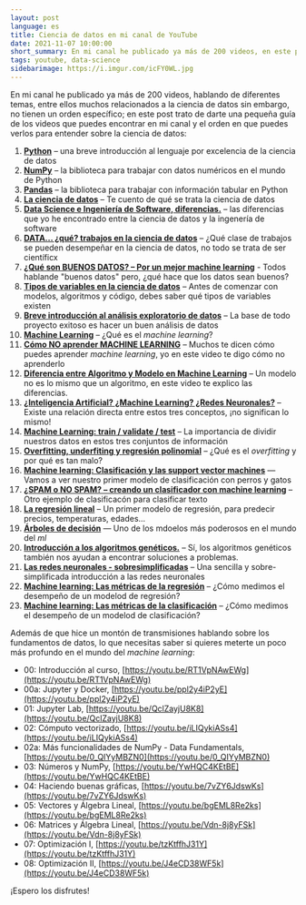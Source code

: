 ```yaml
---
layout: post
language: es
title: Ciencia de datos en mi canal de YouTube
date: 2021-11-07 10:00:00
short_summary: En mi canal he publicado ya más de 200 videos, en este post te doy una idea del orden en que puedes verlos para entender más sobre la ciencia de datos.
tags: youtube, data-science
sidebarimage: https://i.imgur.com/icFY0WL.jpg
---  
```


En mi canal he publicado ya más de 200 videos, hablando de diferentes temas, entre ellos muchos relacionados a la ciencia de datos sin embargo, no tienen un orden específico; en este post trato de darte una pequeña guía de los videos que puedes encontrar en mi canal y el orden en que puedes verlos para entender sobre la ciencia de datos:

  1. [**Python**](https://youtu.be/BH1P_3PBsgU) – una breve introducción al lenguaje por excelencia de la ciencia de datos
  5. [**NumPy**](https://youtu.be/VsaiJtZy-Kg) – la biblioteca para trabajar con datos numéricos en el mundo de Python
  6. [**Pandas**](https://youtu.be/jGrQtpWH09s) – la biblioteca para trabajar con información tabular en Python
  1. [**La ciencia de datos**](https://youtu.be/_UWkovEocA8) – Te cuento de qué se trata la ciencia de datos
  9. [**Data Science e Ingeniería de Software, diferencias.**](https://youtu.be/bmO3lEXu6lI) – las diferencias que yo he encontrado entre la ciencia de datos y la ingenería de software
  9. [**DATA... ¿qué? trabajos en la ciencia de datos**](https://youtu.be/71QtbxZInCM) – ¿Qué clase de trabajos se pueden desempeñar en la ciencia de datos, no todo se trata de ser científicx
  9. [**¿Qué son BUENOS DATOS? – Por un mejor machine learning**](https://youtu.be/7_8F57gzLZA) - Todos hablande "buenos datos" pero, ¿qué hace que los datos sean buenos?
  6. [**Tipos de variables en la ciencia de datos**](https://youtu.be/SAWsQ3QmmJE) – Antes de comenzar con modelos, algoritmos y código, debes saber qué tipos de variables existen
  7. [**Breve introducción al análisis exploratorio de datos**](https://youtu.be/s7A1OxEeT6o) – La base de todo proyecto exitoso es hacer un buen análisis de datos
  3. [**Machine Learning**](https://youtu.be/KwjQQcx7sMA) – ¿Qué es el *machine learning*?
  3. [**Cómo NO aprender MACHINE LEARNING**](https://youtu.be/rceZhveizdM) – Muchos te dicen cómo puedes aprender *machine learning*, yo en este video te digo cómo no aprenderlo
  3. [**Diferencia entre Algoritmo y Modelo en Machine Learning**](https://youtu.be/fwwnzOPxiVs) – Un modelo no es lo mismo que un algoritmo, en este video te explico las diferencias.
  3. [**¿Inteligencia Artificial? ¿Machine Learning? ¿Redes Neuronales?**](https://youtu.be/-d3ecbdEyPM) – Existe una relación directa entre estos tres conceptos, ¡no significan lo mismo!
  7. [**Machine Learning: train / validate / test**](https://youtu.be/778Pa63FS78) – La importancia de dividir nuestros datos en estos tres conjuntos de información
  7. [**Overfitting, underfiting y regresión polinomial**](https://youtu.be/ONSxjoV9LjM) – ¿Qué es el *overfitting* y por qué es tan malo?
  8. [**Machine learning: Clasificación y las support vector machines**](https://youtu.be/pLLlX0juXGo) — Vamos a ver nuestro primer modelo de clasificación con perros y gatos
  9. [**¿SPAM o NO SPAM? – creando un clasificador con machine learning**](https://youtu.be/XgXPxrEg0rA) – Otro ejemplo de clasificacón para clasificar texto
  4. [**La regresión lineal**](https://youtu.be/Ug4KwWVMEIc) – Un primer modelo de regresión, para predecir precios, temperaturas, edades...
  9. [**Árboles de decisión**](https://youtu.be/gNyroz4Iuso) — Uno de los mdoelos más poderosos en el mundo del *ml*
  9. [**Introducción a los algoritmos genéticos.**](https://youtu.be/a2kiaRREyMw) – Sí, los algoritmos genéticos también nos ayudan a encontrar soluciones a problemas.
  9. [**Las redes neuronales - sobresimplificadas**](https://youtu.be/61tdl0zSsT4) – Una sencilla y sobre-simplificada introducción a las redes neuronales
  9. [**Machine learning: Las métricas de la regresión**](https://youtu.be/vTTL0WD1e7w) – ¿Cómo medimos el desempeño de un modelod de regresión?
  9. [**Machine learning: Las métricas de la clasificación**](https://youtu.be/E-zICBXTqzs) – ¿Cómo medimos el desempeño de un modelod de clasificación?

Además de que hice un montón de transmisiones hablando sobre los fundamentos de datos, lo que necesitas saber si quieres meterte un poco más profundo en el mundo del *machine learning*:

 - 00: Introducción al curso, [https://youtu.be/RT1VpNAwEWg](https://youtu.be/RT1VpNAwEWg)
 - 00a: Jupyter y Docker, [https://youtu.be/ppl2y4iP2yE](https://youtu.be/ppl2y4iP2yE)
 - 01: Jupyter Lab, [https://youtu.be/QclZayjU8K8](https://youtu.be/QclZayjU8K8)
 - 02: Cómputo vectorizado, [https://youtu.be/iLIQykiASs4](https://youtu.be/iLIQykiASs4)
 - 02a: Más funcionalidades de NumPy - Data Fundamentals, [https://youtu.be/0_QIYyMBZN0](https://youtu.be/0_QIYyMBZN0)
 - 03: Números y NumPy, [https://youtu.be/YwHQC4KEtBE](https://youtu.be/YwHQC4KEtBE)
 - 04: Haciendo buenas gráficas, [https://youtu.be/7vZY6JdswKs](https://youtu.be/7vZY6JdswKs)
 - 05: Vectores y Álgebra Lineal, [https://youtu.be/bgEML8Re2ks](https://youtu.be/bgEML8Re2ks)
 - 06: Matrices y Álgebra Lineal, [https://youtu.be/Vdn-8j8yFSk](https://youtu.be/Vdn-8j8yFSk)
 - 07: Optimización I, [https://youtu.be/tzKtffhJ31Y](https://youtu.be/tzKtffhJ31Y)
 - 08: Optimización II, [https://youtu.be/J4eCD38WF5k](https://youtu.be/J4eCD38WF5k)

¡Espero los disfrutes!
